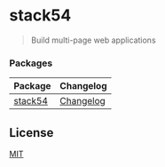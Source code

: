 # stack54

> Build multi-page web applications

### Packages

| Package                  | Changelog                               |
| ------------------------ | --------------------------------------- |
| [stack54](packages/core) | [Changelog](packages/core/CHANGELOG.md) |

## License

[MIT](https://github.com/joshamaju/stack54/blob/main/LICENSE)
